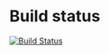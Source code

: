 


# Build status
[![Build Status](https://travis-ci.org/MuhweziDeo/PythonLearn.svg?branch=master)](https://travis-ci.org/MuhweziDeo/PythonLearn)